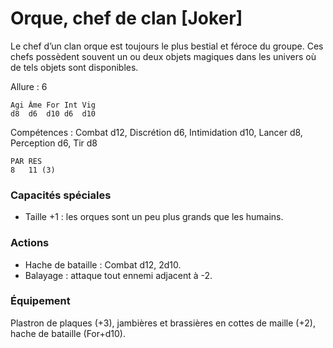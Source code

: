 
# Orque, chef de clan [Joker]
Le chef d’un clan orque est toujours le plus bestial et féroce du groupe. Ces chefs possèdent souvent un ou deux objets magiques dans les univers où de tels objets sont disponibles.

Allure : 6

	Agi	Âme	For	Int	Vig
	d8	d6	d10	d6	d10

Compétences : Combat d12, Discrétion d6, Intimidation d10, Lancer d8, Perception d6, Tir d8

	PAR	RES
	8	11 (3)

### Capacités spéciales
- Taille +1 : les orques sont un peu plus grands que les humains.

### Actions
- Hache de bataille	: Combat d12, 2d10.
- Balayage : attaque tout ennemi adjacent à -2.

### Équipement
Plastron de plaques (+3), jambières et brassières en cottes de maille (+2), hache de bataille (For+d10).
